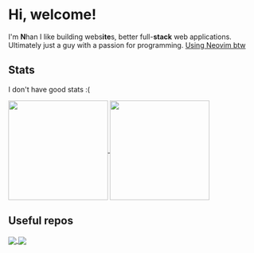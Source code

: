 # Hi, welcome!

I'm **N**han
I like building webs**ite**s, better full-**stack** web applications.
Ultimately just a guy with a passion for programming.
[Using Neovim btw](https://twitter.com/ThePrimeagen/status/1649452594417336326)

## Stats

I don't have good stats :(

<a href="https://github.com/Nitestack">
  <img height=200 align="center" src="https://github-readme-stats.vercel.app/api?username=Nitestack&count_private=true&show_icons=true&theme=transparent&hide_border=true" />
</a>
<a href="https://github.com/Nitestack">
  <img height=200 align="center" src="https://github-readme-stats.vercel.app/api/top-langs/?username=Nitestack&theme=transparent&hide_border=true" />
</a>

## Useful repos

<a href="https://github.com/Nitestack/nvim">
<img align="center" src="https://github-readme-stats.vercel.app/api/pin/?username=Nitestack&repo=nvim&theme=transparent&hide_border=true&show_owner=true" />
</a>
<a href="https://github.com/Nitestack/project-manager">
<img align="center" src="https://github-readme-stats.vercel.app/api/pin/?username=Nitestack&repo=project-manager&theme=transparent&hide_border=true&show_owner=true" />
</a>
